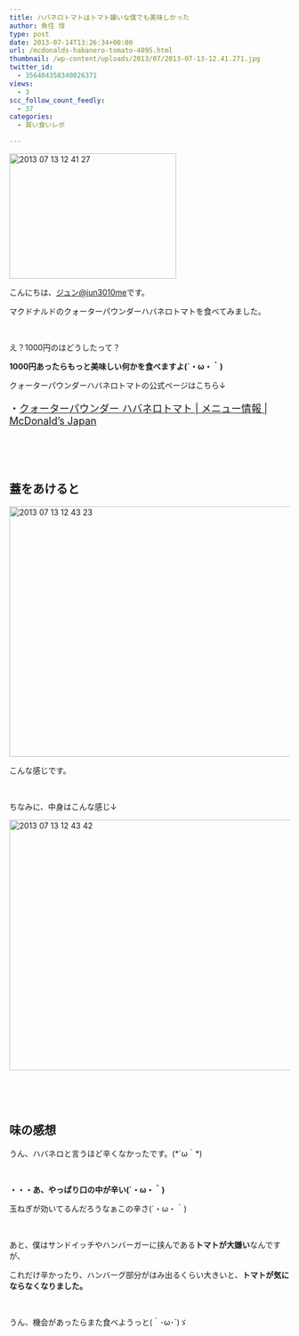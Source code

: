 ```yaml
---
title: ハバネロトマトはトマト嫌いな僕でも美味しかった
author: 魚住 惇
type: post
date: 2013-07-14T13:26:34+00:00
url: /mcdonalds-habanero-tomato-4095.html
thumbnail: /wp-content/uploads/2013/07/2013-07-13-12.41.271.jpg
twitter_id:
  - 356404358340026371
views:
  - 3
scc_follow_count_feedly:
  - 37
categories:
  - 買い食いレポ

---
```

<img decoding="async" loading="lazy" title="2013-07-13 12.41.27.jpg" src="/wp-content/uploads/2013/07/2013-07-13-12.41.27.jpg" alt="2013 07 13 12 41 27" width="300" height="225" border="0" />

<!--more-->

こんにちは、[ジュン@jun3010me][1]です。

マクドナルドのクォーターパウンダーハバネロトマトを食べてみました。

 

え？1000円のはどうしたって？

**1000円あったらもっと美味しい何かを食べますよ(´・ω・｀)**

クォーターパウンダーハバネロトマトの公式ページはこちら↓

<p style="font-size: 18px;">
  ・<a href="http://www.mcdonalds.co.jp/quality/basic_information/menu_info.php?mid=9051" target="_blank">クォーターパウンダー ハバネロトマト | メニュー情報 | McDonald&#8217;s Japan</a>
</p>

 

 

## 蓋をあけると

<img decoding="async" loading="lazy" title="2013-07-13 12.43.23.jpg" src="/wp-content/uploads/2013/07/2013-07-13-12.43.23.jpg" alt="2013 07 13 12 43 23" width="600" height="450" border="0" /> 

こんな感じです。

 

ちなみに、中身はこんな感じ↓

<img decoding="async" loading="lazy" title="2013-07-13 12.43.42.jpg" src="/wp-content/uploads/2013/07/2013-07-13-12.43.42.jpg" alt="2013 07 13 12 43 42" width="600" height="450" border="0" /> 

 

 

## 味の感想

うん、ハバネロと言うほど辛くなかったです。(\*´ω｀\*)

 

**・・・あ、やっぱり口の中が辛い(´・ω・｀)**

玉ねぎが効いてるんだろうなぁこの辛さ(´・ω・｀)

 

あと、僕はサンドイッチやハンバーガーに挟んである**トマトが大嫌い**なんですが、

これだけ辛かったり、ハンバーグ部分がはみ出るくらい大きいと、**トマトが気にならなくなりました。**

 

うん、機会があったらまた食べようっと(｀･ω･´)ゞ

 [1]: https://twitter.com/jun3010me